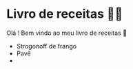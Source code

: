 # Livro de receitas :man_cook:

Olá ! Bem vindo ao meu livro de receitas :wave:

- Strogonoff de frango
- Pavê
- 
